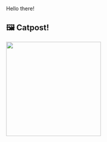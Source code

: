 Hello there!



## 🖼️ Catpost!

<sub>
    <img src="https://cdn2.thecatapi.com/images/aue.jpg" height="256">
</sub>


